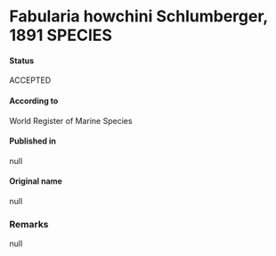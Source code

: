 Fabularia howchini Schlumberger, 1891 SPECIES
=======

#### Status
ACCEPTED

#### According to
World Register of Marine Species

#### Published in
null

#### Original name
null

### Remarks
null